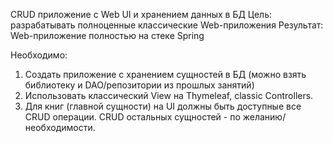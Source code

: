 CRUD приложение с Web UI и хранением данных в БД
Цель: разрабатывать полноценные классические Web-приложения Результат: Web-приложение полностью на стеке Spring

Необходимо:

1. Создать приложение с хранением сущностей в БД (можно взять библиотеку и DAO/репозитории из прошлых занятий)
2. Использовать классический View на Thymeleaf, classic Controllers.
3. Для книг (главной сущности) на UI должны быть доступные все CRUD операции. CRUD остальных сущностей - по желанию/необходимости.